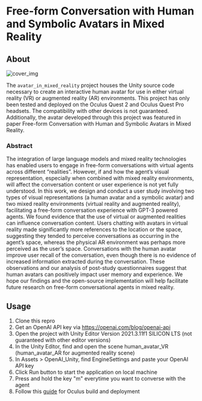 # Free-form Conversation with Human and Symbolic Avatars in Mixed Reality

## About
![cover_img](Images/cover_img.png)

The `avatar_in_mixed_reality` project houses the Unity source code necessary to create an interactive human avatar for use in either virtual reality (VR) or augmented reality (AR) environments. This project has only been tested and deployed on the Oculus Quest 2 and Oculus Quest Pro headsets. The compatibility with other devices is not guaranteed. Additionally, the avatar developed through this project was featured in paper Free-form Conversation with Human and Symbolic Avatars in Mixed Reality.

### Abstract
The integration of large language models and mixed reality technologies has enabled users to engage in free-form conversations with virtual agents across different “realities”. However, if and how the agent’s visual representation, especially when combined with mixed reality environments, will affect the conversation content or user experience is not yet fully understood. In this work, we design and conduct a user study involving two types of visual representations (a human avatar and a symbolic avatar) and two mixed reality environments (virtual reality and augmented reality), facilitating a free-form conversation experience with GPT-3 powered agents. We found evidence that the use of virtual or augmented realities can influence conversation content. Users chatting with avatars in virtual reality made significantly more references to the location or the space, suggesting they tended to perceive conversations as occurring in the agent’s space, whereas the physical AR environment was perhaps more perceived as the user’s space. Conversations with the human avatar improve user recall of the conversation, even though there is no evidence of increased information extracted during the conversation. These observations and our analysis of post-study questionnaires suggest that human avatars can positively impact user memory and experience. We hope our findings and the open-source implementation will help facilitate future research on free-form conversational agents in mixed reality.

## Usage
1. Clone this repro
2. Get an OpenAI API key via https://openai.com/blog/openai-api
3. Open the project with Unity Editor Version 2021.3.11f1 SILICON LTS (not guaranteed with other editor versions)
4. In the Unity Editor, find and open the scene human_avatar_VR (human_avatar_AR for augmented reality scene)
5. In Assets > OpenAI_Unity, find EngineSettings and paste your OpenAI API key
6. Click Run button to start the application on local machine
7. Press and hold the key "m" everytime you want to converse with the agent
8. Follow this [guide](https://developer.oculus.com/documentation/unity/unity-build/) for Oculus build and deployment
